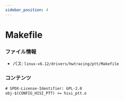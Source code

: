 ```yaml
---
sidebar_position: 4
---
```

# Makefile

### ファイル情報

- パス: `linux-v6.12/drivers/hwtracing/ptt/Makefile`

### コンテンツ

```txt
# SPDX-License-Identifier: GPL-2.0
obj-$(CONFIG_HISI_PTT) += hisi_ptt.o

```
